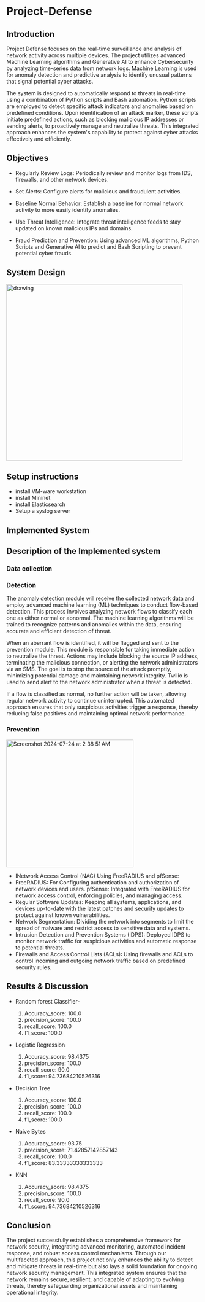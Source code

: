 # Project-Defense


## Introduction

Project Defense focuses on the real-time surveillance and analysis of network activity across multiple devices. The project utilizes advanced Machine Learning algorithms and Generative AI to enhance Cybersecurity by analyzing time-series data from network logs. Machine Learning is used for anomaly detection and predictive analysis to identify unusual patterns that signal potential cyber attacks.

The system is designed to automatically respond to threats in real-time using a combination of Python scripts and Bash automation. Python scripts are employed to detect specific attack indicators and anomalies based on predefined conditions. Upon identification of an attack marker, these scripts initiate predefined actions, such as blocking malicious IP addresses or sending alerts, to proactively manage and neutralize threats. This integrated approach enhances the system's capability to protect against cyber attacks effectively and efficiently.



## Objectives

- Regularly Review Logs: Periodically review and monitor logs from IDS, firewalls, and other network devices.

- Set Alerts: Configure alerts for malicious and fraudulent activities.

- Baseline Normal Behavior: Establish a baseline for normal network activity to more easily identify anomalies.

- Use Threat Intelligence: Integrate threat intelligence feeds to stay updated on known malicious IPs and domains.

- Fraud Prediction and Prevention: Using advanced ML algorithms, Python Scripts and Generative  AI to predict and Bash Scripting to prevent potential cyber frauds.



## System Design


<img src="https://github.com/user-attachments/assets/c2fc6335-e1b5-4487-9eb8-2dbf08e21369" alt="drawing" width="460"/>


## Setup instructions

- install VM-ware workstation
- install Mininet
- install Elasticsearch
- Setup a syslog server 



## Implemented System



## Description of the Implemented system



### Data collection



### Detection

The anomaly detection module will receive the collected network data and employ advanced machine learning (ML) techniques to conduct flow-based detection. This process involves analyzing network flows to classify each one as either normal or abnormal. The machine learning algorithms will be trained to recognize patterns and anomalies within the data, ensuring accurate and efficient detection of threat.

When an aberrant flow is identified, it will be flagged and sent to the prevention module. This module is responsible for taking immediate action to neutralize the threat. Actions may include blocking the source IP address, terminating the malicious connection, or alerting the network administrators via an SMS. The goal is to stop the source of the attack promptly, minimizing potential damage and maintaining network integrity. Twilio is used to send alert to the network administrator when a threat is detected.

If a flow is classified as normal, no further action will be taken, allowing regular network activity to continue uninterrupted. This automated approach ensures that only suspicious activities trigger a response, thereby reducing false positives and maintaining optimal network performance.


### Prevention

<img width="332" alt="Screenshot 2024-07-24 at 2 38 51 AM" src="https://github.com/user-attachments/assets/5c9f46ae-9541-4c63-8e84-5ee0a01f3ad7">

- INetwork Access Control (NAC) Using FreeRADIUS and pfSense:
- FreeRADIUS: For Configuring authentication and authorization of network devices and users.
pfSense: Integrated with FreeRADIUS for network access control, enforcing policies, and managing access.
- Regular Software Updates: Keeping all systems, applications, and devices up-to-date with the latest patches and security updates to protect against known vulnerabilities.
- Network Segmentation: Dividing the network into segments to limit the spread of malware and restrict access to sensitive data and systems.
- Intrusion Detection and Prevention Systems (IDPS): Deployed IDPS to monitor network traffic for suspicious activities and automatic response to potential threats.
- Firewalls and Access Control Lists (ACLs): Using firewalls and ACLs to control incoming and outgoing network traffic based on predefined security rules.




## Results & Discussion


- Random forest Classifier-
  1. Accuracy_score: 100.0
  2. precision_score: 100.0
  3. recall_score: 100.0
  4. f1_score: 100.0

- Logistic Regression
  1. Accuracy_score: 98.4375
  2. precision_score: 100.0
  3. recall_score: 90.0
  4. f1_score: 94.73684210526316
     
- Decision Tree
  1. Accuracy_score: 100.0
  2. precision_score: 100.0
  3. recall_score: 100.0
  4. f1_score: 100.0
 
- Naive Bytes
  1. Accuracy_score: 93.75
  2. precision_score: 71.42857142857143
  3. recall_score: 100.0
  4. f1_score: 83.33333333333333
- KNN
  1. Accuracy_score: 98.4375
  2. precision_score: 100.0
  3. recall_score: 90.0
  4. f1_score: 94.73684210526316
 
  
## Conclusion
The project successfully establishes a comprehensive framework for network security, integrating advanced monitoring, automated incident response, and robust access control mechanisms. Through our multifaceted approach, this project not only enhances the ability to detect and mitigate threats in real-time but also lays a solid foundation for ongoing network security management. This integrated system ensures that the network remains secure, resilient, and capable of adapting to evolving threats, thereby safeguarding organizational assets and maintaining operational integrity.



















